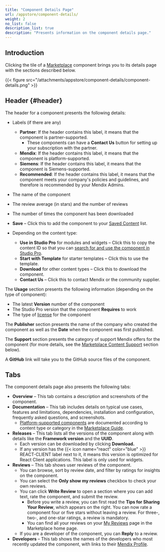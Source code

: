 ```yaml
---
title: "Component Details Page"
url: /appstore/component-details/
weight: 2
no_list: false
description_list: true
description: "Presents information on the component details page."
---
```

## Introduction

Clicking the tile of a [Marketplace](https://marketplace.mendix.com/) component brings you to its details page with the sections described below.

{{< figure src="/attachments/appstore/component-details/component-details.png" >}}

## Header {#header}

The header for a component presents the following details:

* Labels (if there are any)

    * **Partner**: If the header contains this label, it means that the component is partner-supported.
        * These components can have a **Contact Us** button for setting up your subscription with the partner.
    * **Mendix**: If the header contains this label, it means that the component is platform-supported.
    * **Siemens**: If the header contains this label, it means that the component is Siemens-supported.
    * **Recommended**: If the header contains this label, it means that the component meets your company's policies and guidelines, and therefore is recommended by your Mendix Admins.
    
* The name of the component
* The review average (in stars) and the number of reviews
* The number of times the component has been downloaded
* <a id="saved"></a>**Save** – Click this to add the component to your [Saved Content](/appstore/home-page/#personal) list.
* Depending on the content type:

    * **Use in Studio Pro** for modules and widgets – Click this to copy the content ID so that you can [search for and use the component in Studio Pro](/appstore/use-content/#current-sp).
    * **Start with Template** for starter templates – Click this to use the template.
    * **Download** for other content types – Click this to download the component.
    * **Contact Us** – Click this to contact Mendix or the community supplier.

<a id="usage"></a>The **Usage** section presents the following information (depending on the type of component):

* The latest **Version** number of the component
* The Studio Pro version that the component **Requires** to work
* The type of [license](/appstore/submit-content/#license) for the component

The **Publisher** section presents the name of the company who created the component as well as the **Date** when the component was first published.

The **Support** section presents the category of support Mendix offers for the component (for more details, see the [Marketplace Content Support](/appstore/marketplace-content-support/) section below).

A **GitHub** link will take you to the GitHub source files of the component.

## Tabs

The component details page also presents the following tabs:

* **Overview** – This tab contains a description and screenshots of the component.
* **Documentation** – This tab includes details on typical use cases, features and limitations, dependencies, installation and configuration, frequently asked questions, and screenshots.
    * [Platform-supported components](/appstore/marketplace-content-support/#category) are documented according to content type or category in the [Marketplace Guide](/appstore/).
* **Releases** – This tab lists all the versions of the component along with details like the **Framework version** and the **UUID**.
    * Each version can be downloaded by clicking **Download.**
    * If any version has the <text class="badge badge-pill badge-react" style="margin-left:0px">{{< icon name="react" color="blue" >}} REACT-CLIENT</text> label next to it, it means this version is optimized for React Client applications. This label is only used for widgets.
* **Reviews** – This tab shows user reviews of the component.
    * You can browse, sort by review date, and filter by ratings for insights on the component.
    * You can select the **Only show my reviews** checkbox to check your own reviews.
    * You can click **Write Review** to open a section where you can add text, rate the component, and submit the review.
        * Before you write a review, you can first read the **Tips for Sharing Your Review**, which appears on the right. You can now rate a component four or five stars without leaving a review. For three-, two-, and one-star ratings, a review is mandatory.
        * You can find all your reviews on your [My Reviews](/appstore/home-page/#my-reviews) page in the Marketplace home page.
    * If you are a developer of the component, you can **Reply** to a review.
* **Developers** – This tab shows the names of the developers who most recently updated the component, with links to their [Mendix Profile](/community-tools/mendix-profile/).
